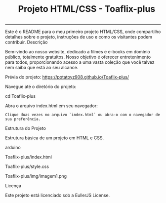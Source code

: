 <div id="user-content-toc">
  <ul align="center">
    <summary><h1 style="display: inline-block">Projeto HTML/CSS - Toaflix-plus</h1></summary>
</div>
      
---

Este é o README para o meu primeiro projeto HTML/CSS, onde compartilho detalhes sobre o projeto, instruções de uso e como os visitantes podem contribuir.
Descrição

Bem-vindo ao nosso website, dedicado a filmes e e-books em domínio público, totalmente gratuitos. Nosso objetivo é oferecer entretenimento para todos, proporcionando acesso a uma vasta coleção que você talvez nem saiba que está ao seu alcance.

Prévia do projeto: https://potatoyz908.github.io/Toaflix-plus/


Navegue até o diretório do projeto:

cd Toaflix-plus

Abra o arquivo index.html em seu navegador:

    Clique duas vezes no arquivo `index.html` ou abra-o com o navegador de sua preferência.
Estrutura do Projeto

Estrutura básica de um projeto em HTML e CSS.

arduino

Toaflix-plus/index.html

Toaflix-plus/style.css

Toaflix-plus/img/imagem1.png


Licença

Este projeto está licenciado sob a EullerJS License.

